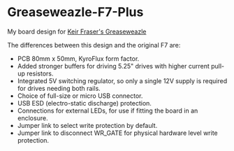 # Greaseweazle-F7-Plus
My board design for <a href=https://github.com/keirf/Greaseweazle>Keir Fraser's Greaseweazle</a>

The differences between this design and the original F7 are:

  * PCB 80mm x 50mm, KyroFlux form factor.
  * Added stronger buffers for driving 5.25" drives with higher current pull-up resistors.
  * Integrated 5V switching regulator, so only a single 12V supply is required for drives needing both rails.
  * Choice of full-size or micro USB connector.
  * USB ESD (electro-static discharge) protection.
  * Connections for external LEDs, for use if fitting the board in an enclosure.
  * Jumper link to select write protection by default.
  * Jumper link to disconnect WR_GATE for physical hardware level write protection.
